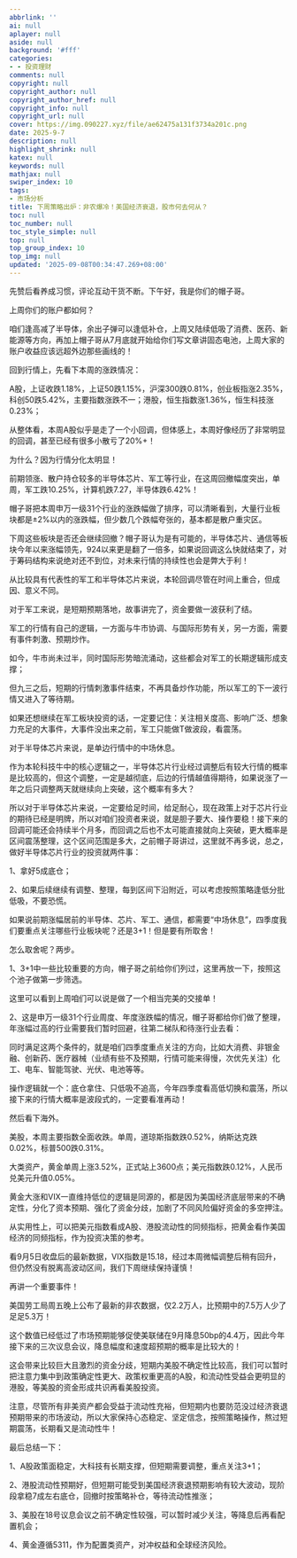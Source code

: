 ```yaml
---
abbrlink: ''
ai: null
aplayer: null
aside: null
background: '#fff'
categories:
- - 投资理财
comments: null
copyright: null
copyright_author: null
copyright_author_href: null
copyright_info: null
copyright_url: null
cover: https://img.090227.xyz/file/ae62475a131f3734a201c.png
date: 2025-9-7
description: null
highlight_shrink: null
katex: null
keywords: null
mathjax: null
swiper_index: 10
tags:
- 市场分析
title: 下周策略出炉：非农爆冷！美国经济衰退，股市何去何从？
toc: null
toc_number: null
toc_style_simple: null
top: null
top_group_index: 10
top_img: null
updated: '2025-09-08T00:34:47.269+08:00'
---
```

先赞后看养成习惯，评论互动干货不断。下午好，我是你们的帽子哥。

上周你们的账户都如何？

咱们逢高减了半导体，余出子弹可以逢低补仓，上周又陆续低吸了消费、医药、新能源等方向，再加上帽子哥从7月底就开始给你们写文章讲固态电池，上周大家的账户收益应该远超外边那些画线的！

回到行情上，先看下本周的涨跌情况：

A股，上证收跌1.18%，上证50跌1.15%，沪深300跌0.81%，创业板指涨2.35%，科创50跌5.42%，主要指数涨跌不一；港股，恒生指数涨1.36%，恒生科技涨0.23%；

从整体看，本周A股似乎是走了一个小回调，但体感上，本周好像经历了非常明显的回调，甚至已经有很多小散亏了20%+！

为什么？因为行情分化太明显！

前期领涨、散户持仓较多的半导体芯片、军工等行业，在这周回撤幅度突出，单周，军工跌10.25%，计算机跌7.27，半导体跌6.42%！

帽子哥把本周申万一级31个行业的涨跌幅做了排序，可以清晰看到，大量行业板块都是±2%以内的涨跌幅，但少数几个跌幅夸张的，基本都是散户重灾区。

下周这些板块是否还会继续回撤？帽子哥认为是有可能的，半导体芯片、通信等板块今年以来涨幅领先，924以来更是翻了一倍多，如果说回调这么快就结束了，对于筹码结构来说绝对还不到位，对未来行情的持续性也会是弊大于利！

从比较具有代表性的军工和半导体芯片来说，本轮回调尽管在时间上重合，但成因、意义不同。

对于军工来说，是短期预期落地，故事讲完了，资金要做一波获利了结。

军工的行情有自己的逻辑，一方面与牛市协调、与国际形势有关，另一方面，需要有事件刺激、预期炒作。

如今，牛市尚未过半，同时国际形势暗流涌动，这些都会对军工的长期逻辑形成支撑；

但九三之后，短期的行情刺激事件结束，不再具备炒作功能，所以军工的下一波行情又进入了等待期。

如果还想继续在军工板块投资的话，一定要记住：关注相关度高、影响广泛、想象力充足的大事件，大事件没出来之前，军工只能做T做波段，看震荡。

对于半导体芯片来说，是单边行情中的中场休息。

作为本轮科技牛中的核心逻辑之一，半导体芯片行业经过调整后有较大行情的概率是比较高的，但这个调整，一定是越彻底，后边的行情越值得期待，如果说涨了一年之后只调整两天就继续向上突破，这个概率有多大？

所以对于半导体芯片来说，一定要给足时间，给足耐心，现在政策上对于芯片行业的期待已经是明牌，所以对咱们投资者来说，就是胆子要大、操作要稳！接下来的回调可能还会持续半个月多，而回调之后也不太可能直接就向上突破，更大概率是区间震荡整理，这个区间范围是多大，之前帽子哥讲过，这里就不再多说，总之，做好半导体芯片行业的投资就两件事：

1、拿好5成底仓；

2、如果后续继续有调整、整理，每到区间下沿附近，可以考虑按照策略逢低分批低吸，不要恐慌。

如果说前期涨幅居前的半导体、芯片、军工、通信，都需要“中场休息”，四季度我们要重点关注哪些行业板块呢？还是3+1！但是要有所取舍！

怎么取舍呢？两步。

1、3+1中一些比较重要的方向，帽子哥之前给你们列过，这里再放一下，按照这个池子做第一步筛选。


这里可以看到上周咱们可以说是做了一个相当完美的交接单！

2、这是申万一级31个行业周度、年度涨跌幅的情况，帽子哥都给你们做了整理，年涨幅过高的行业需要我们暂时回避，往第二梯队和待涨行业去看：

同时满足这两个条件的，就是咱们四季度重点关注的方向，比如大消费、非银金融、创新药、医疗器械（业绩有些不及预期，行情可能来得慢，次优先关注）化工、电车、智能驾驶、光伏、电池等等。

操作逻辑就一个：底仓拿住、只低吸不追高，今年四季度看高低切换和震荡，所以接下来的行情大概率是波段式的，一定要看准再动！

然后看下海外。

美股，本周主要指数全面收跌。单周，道琼斯指数跌0.52%，纳斯达克跌0.02%，标普500跌0.31%。

大类资产，黄金单周上涨3.52%，正式站上3600点；美元指数跌0.12%，人民币兑美元升值0.05%。

黄金大涨和VIX一直维持低位的逻辑是同源的，都是因为美国经济底层带来的不确定性，分化了资本预期、强化了资金分歧，加剧了不同风险偏好资金的多空押注。

从实用性上，可以把美元指数看成A股、港股流动性的同频指标，把黄金看作美国经济的同频指标，作为投资决策的参考。

看9月5日收盘后的最新数据，VIX指数是15.18，经过本周微幅调整后稍有回升，但仍然没有脱离高波动区间，我们下周继续保持谨慎！

再讲一个重要事件！

美国劳工局周五晚上公布了最新的非农数据，仅2.2万人，比预期中的7.5万人少了足足5.3万！

这个数值已经低过了市场预期能够促使美联储在9月降息50bp的4.4万，因此今年接下来的三次议息会议，降息幅度和速度超预期的概率是比较大的！

这会带来比较巨大且激烈的资金分歧，短期内美股不确定性比较高，我们可以暂时把注意力集中到政策确定性更大、政策权重更高的A股，和流动性受益会更明显的港股，等美股的资金形成共识再看美股投资。

注意，尽管所有非美资产都会受益于流动性充裕，但短期内也要防范没过经济衰退预期带来的市场波动，所以大家保持心态稳定、坚定信念，按照策略操作，熬过短期震荡，长期看又是流动性牛！

最后总结一下：

1、A股政策面稳定，大科技有长期支撑，但短期需要调整，重点关注3+1；

2、港股流动性预期好，但短期可能受到美国经济衰退预期影响有较大波动，现阶段拿稳7成左右底仓，回撤时按策略补仓，等待流动性推涨；

3、美股在18号议息会议之前不确定性较强，可以暂时减少关注，等降息后再看配置机会；

4、黄金遵循5311，作为配置类资产，对冲权益和全球经济风险。
